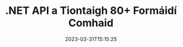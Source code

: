 ---
############################# Static ############################
layout: "product"
date: 2023-03-31T15:15:25
draft: false

product: "Conversion"
product_tag: "conversion"
platform: .NET
platform_tag: net

############################# Head ############################
head_title: "C# .NET Document Tiontú API | Tiontaigh PDF Word Excel Íomhánna HTML PPTX"
head_description: "C# .NET Document Tiontú API. Tiontaigh PDF Word DOC DOCX, Scarbhileoga Excel PPT PPTX, HTML, PSD, MPT MPP, R-phost MSG EMLX, AutoCAD & formáidí comhaid íomhá."

############################# Header ############################
title: ".NET API a Tiontaigh 80+ Formáidí Comhaid"
description: "API Simplí chun Feidhmiúlacht Tiontaithe Doiciméid & Íomhá a Chomhtháthú isteach i bhFeidhmchláir .NET gan aon Bhogearraí Seachtracha a Shuiteáil."
button:
    enable: true
    icon: "fas fa-arrow-down"
    label: "Íoslódáil Triail Saor in Aisce"
    link: "https://downloads.groupdocs.com/conversion/net"

############################# SubMenu ############################
submenu:
    enable: true
    
    left:
        img_alt: "GroupDocs.Conversion for .NET"
        image: "https://www.groupdocs.cloud/templates/groupdocs/images/product-logos/groupdocs-conversion-net.png"
        product: "GroupDocs.Conversion"
        platform: ".NET"

    middle:
        button:
            # button loop
            - link: "#overview"
              text: "Forbhreathnú"

            # button loop
            - link: "#features"
              text: "Gnéithe"

            # button loop
            - link: "#support"
              text: "Tacaíocht"

            # button loop
            - link: "https://products.groupdocs.app/conversion"
              text: "Taispeántas beo"

            # button loop
            - link: "https://purchase.groupdocs.com/pricing/conversion/net"
              text: "Praghsáil"

    right:
        link_download: "https://www.nuget.org/packages/GroupDocs.Conversion"
        link_learn: "https://docs.groupdocs.com/conversion/net/"
        link_buy: "https://purchase.groupdocs.com"

############################# Overview ############################
overview:
    enable: true
    content: |
      Cuireann GroupDocs.Conversion for .NET tacair shimplí APIanna ar fáil, rud a chuireann ar chumas forbróirí feidhmchláir chumhachtacha um thiontú doiciméad a thógáil i C#, ASP.NET agus teicneolaíochtaí eile a bhaineann le .NET. Soláthraíonn API GroupDocs.Conversion for .NET réiteach comhshó comhad tapa, éifeachtach agus iontaofa do d’úsáideoirí deiridh. Tacaíonn sé le tiontuithe cruinne a dhéanamh i measc gach formáid doiciméad gnó a bhfuil tóir orthu lena n-áirítear: PDF, HTML, Ríomhphost, doiciméid Microsoft Word, scarbhileoga Excel, cur i láthair PowerPoint, Tionscadal, Photoshop, CorelDraw, AutoCAD, léaráidí, formáidí comhaid íomhá raster agus go leor eile. Aimsíonn an leabharlann tiontaire doiciméad formáid doiciméad foinse go huathoibríoch agus tugann sé an smacht duit an doiciméad iomlán nó na leathanaigh ar leith a thiontú go formáid an aschuir atá ag teastáil. Tá sé níos éasca clónna atá in easnamh a chur in ionad na cinn is fearr agus comharthaí uisce téacs nó íomhá a chur le haon leathanach doiciméid.

      Is féidir GroupDocs.Conversion for .NET a úsáid chun feidhmchláir a fhorbairt in aon timpeallacht forbartha a dhíríonn ar ardán .NET. Tá sé ag luí leis na teangacha go léir atá bunaithe ar .NET agus tacaíonn sé le córais oibriúcháin mhóréilimh (Windows, Linux, MacOS) inar féidir creataí Mona nó .NET (lena n-áirítear .NET Core) a shuiteáil.
    tabs:
      enable: true
      
      ## TAB ONE ##
      tab_one:
        description: |
          Seo a leanas forbhreathnú ar GroupDocs.Conversion for .NET:
        
        right:
          enable: true
          icon: "fab fa-html5"
          title: "Forbhreathnú"
          content: |
            * Auto-bhrath Cineál Comhad
            * Doiciméid Tiontaigh
            * Cur i láthair Tiontaigh
            * Scarbhileoga Tiontaigh
            * Tiontaigh Íomhánna Raster
            * Tiontaigh Doiciméid PDF
            * Tiontaigh Formáidí Eile
            * Cuir Comhartha Uisce i bhfeidhm
            * Sonraigh Pasfhocal Comhad
            * Saincheap Tiontú

      ## TAB TWO ##
      tab_two:
        description: |
          Tacaíonn GroupDocs.Conversion for .NET le hathrú idir gach [formáid comhaid doiciméad] a bhfuil tóir orthu agus a úsáidtear go coitianta (https://docs.groupdocs.com/conversion/net/supported-document-formats/).

        left:
          enable: true
          table:
            # table loop
            - title: "Tiontaigh Ó:"
              content: |
                * **Cáipéisí**: DOC, DOCX, DOCM, DOT, DOTX, DOTM, RTF, TXT, ODT, OTT
                * ** Scarbhileoga**: XLS, XLSX, XLSM, XLSB, CSV, XLS2003, ODS, TSV, XLT, XLTX, XLTM, XLAM, FODS, SXC
                * **Cuir i láthair**: PPT, PPTX, PPS, PPSX, ODP, POT, POTX, POTM, PPTM, PPSM, FODP
                * **Íomhánna**: TIF, TIFF, JPG, JPEG, PNG, GIF, BMP, ICO, DIB, JPC, JPEG-LS, JPEG2000
                * **Inaistrithe**: PDF, XPS, OXPS, EPUB
                * **HTML**: HTM, HTML, MHTML
                * **Miotail**: EMZ, WMZ
                * **Grianghrafadóir**: PSD
                * **Tionscadal**: MPP, MPT, MPX
                * **Outlook**: PST, OST
                * **Ríomhphost**: MSG, EML, EMLX
                * **Léaráidí**: VSD, VSDX, VSDM, VSS, VSSM, VST, VSTM, VSX, VTX, VDW, VDX, SVG, SVGZ
                * **AutoCAD**: DXF, DWG, DWF, STL, IFC, DWT
                * **PostScript**: EPS, PS, PSL, CGM
                * **CorelDRAW**: CDR, CMX
                * **Eile**: VCF, PLT, LGS, OTG, MD, AI, LOG

        right:
          enable: true
          table:
            # table loop
            - title: "Tiontaigh go:"
              content: |
                * **Cáipéisí**: DOC, DOCX, DOCM, DOT, DOTX, DOTM, RTF, TXT, ODT, OTT
                * ** Scarbhileoga**: XLS, XLSX, XLSM, XLSB, CSV, XLS2003, TSV, XLTX, ODS, XLAM, FODS, DIF, SXC
                * **Cuir i láthair**: PPT, PPTX, PPS, PPSX, ODP, POTX, POTM, PPTM, PPSM, FODP
                * **Íomhánna**: TIF, TIFF, JPG, JPEG, PNG, GIF, BMP, EIT, JPEG2000
                * **Miotail**: EMF, WMF, EMZ, WMZ
                * **Léaráidí**: SVGZ
                * **Inaistrithe**: PDF, XPS
                * **HTML**: HTM, HTML, MHTML
                * **Eile**: MD

      ## TAB THREE ##
      tab_three:
        description: |
          Tacaíonn GroupDocs.Conversion for .NET leis na Córais Oibriúcháin, Creataí agus Bainisteoirí Pacáiste a leanas:
      
        left:
          enable: true
          table:
            # table loop
            - icon: "fab fa-windows"
              title: "Córais oibriúcháin"
              content: |
                Windows Desktop, Windows Server, Windows Azure, Linux, MacOS

            # table loop
            - icon: "fas fa-code"
              title: "Creataí Tacaithe"
              content: |
                Frameworks: .NET Framework, .NET Standard, .NET Core, Mono

        right:
          enable: true
          table:
            # table loop
            - icon: "fas fa-box"
              title: "Bainisteoir Pacáiste"
              content: |
                Nuget

            # table loop
            - icon: "fas fa-tools"
              title: "Bainisteoir Pacáiste"
              content: |
                Microsoft Visual Studio, Xamarin, MonoDevelop

############################# Features ############################
features:
    enable: true
    title: "GroupDocs.Conversion for .NET Gnéithe"

    feature:
      # feature loop
      - icon: "fas fa-copy"
        content: "Comhtháthú Éasca & Ceadúnú Méadraithe"

      # feature loop
      - icon: "fas fa-eye"
        content: "Socraigh Rogha Súmála Réamhshocraithe agus tú ag Athrú go Focail, Sleamhnáin nó Cealla"

      # feature loop
      - icon: "fas fa-bolt"
        content: "Tiontaigh go/ó gach Formáid Íomhá Raster Coitianta & Sann Íomhá PSO, Airde & Leithead"
      
      # feature loop
      - icon: "fas fa-file-powerpoint"
        content: "Tiontaigh PDF & Íomhá go Liathscála & Líneach Doiciméad PDF don Ghréasán"

      # feature loop
      - icon: "fas fa-code"
        content: "Sonraigh Leibhéal Leabharmharc, Leibhéal Ceannteidil agus Leibhéal Leathnaithe i dTiontú Word go PDF/XPS"

      # feature loop
      - icon: "fas fa-cloud"
        content: "Cumraigh & Cuir Comhartha Uisce sa Doiciméad Tiontaithe mar Chúlra chun Taispeánadh Taobh thiar den Téacs"

      # feature loop
      - icon: "fas fa-remove-format"
        content: "Rindreáil Ceanntásc Ríomhphoist le linn Comhshó ó Ríomhphost"

      # feature loop
      - icon: "fas fa-comment-slash"
        content: "Socraigh Comhadlanna Cló Chustaim & Luchtaigh/Cuir Cló in ionad le linn Tiontú Doiciméid"

      # feature loop
      - icon: "fas fa-location-arrow"
        content: "Socraigh Cló Réamhshocraithe chun Clónna ar Iarraidh a Ionadú le haghaidh Tiontú Doiciméid, Sleamhnáin & Scarbhileoga"

      # feature loop
      - icon: "fas fa-wrench"
        content: "Tiontaigh Scarbhileog le Greille-línte & Bain Tuairimí ó Sleamhnáin agus Tiontú"

      # feature loop
      - icon: "fas fa-columns"
        content: "Tiontaigh Leathanaigh Cháipéisí Sonracha mar Fhoirm PDF & Tiontaigh Raon Cille Sonrach ina Scarbhileoga"

      # feature loop
      - icon: "fas fa-file-word"
        content: "Taispeáin Bileoga Ceilte & Scipeáil Rónna agus Colúin Folmha agus Scarbhileoga á Athrú"

      # feature loop
      - icon: "fas fa-envelope"
        content: "Comhair Leathanaigh Iomlána Doiciméid & Socraigh Pasfhocal go Doiciméad Gan Cosaint le linn Tiontaithe"

      # feature loop
      - icon: "fas fa-print"
        content: "Rogha Anótálacha & Comhaid Leabaithe a Bhaint as PDF"

      # feature loop
      - icon: "fas fa-file-archive"
        content: "Cruthaigh HTML 5 Marcáil Comhlíontach nuair a Thiontú go HTML"

      # feature loop
      - icon: "fas fa-lock"
        content: "Auto-bhrath Cineál Foinse & Seol ar ais gach Tiontú Féideartha nuair a Thiontú ón Sruth"

      # feature loop
      - icon: "fas fa-file-code"
        content: "Cumas chun Gach Leathanach a Fhilleadh i Sruth ar Leith agus é á Thiontú go PDF nó HTML"
      
      # feature loop
      - icon: "fas fa-fill-drip"
        content: "Taispeáin / Folaigh Marcáil, Tuairimí & Rian Athruithe agus Athrú ó Word"

      # feature loop
      - icon: "fas fa-file-excel"
        content: "Tiontú DOCX go Tiff G3 le Rogha Scáthú"

      # feature loop
      - icon: "fas fa-heading"
        content: "Tiontaigh Leaganacha Sonracha agus tú ag Tiontú ó Dhoiciméad CAD"

      # feature loop
      - icon: "fas fa-project-diagram"
        content: "Ainmniú Uathoibríoch nuair a bhíonn Doiciméad tiontaithe á Shábháil go Comhad"

      # feature loop
      - icon: "fas fa-cube"
        content: "Ceadúnú Méadraithe Tacaithe le Billeáil bunaithe ar Úsáid an API"

      # feature loop
      - icon: "fab fa-uncharted"
        content: "Léaráidí a thiontú go Formáidí Comhaid Próiseála Focal"
      
      # feature loop
      - icon: "fab fa-uncharted"
        content: "Cuir Uimhreacha Leathanaigh leis agus HTML á Thiontú go Doiciméad Próiseála Focal"

      # feature loop
      - icon: "fab fa-uncharted"
        content: "Tiontaigh Doiciméid XML go Formáid ar bith gan Claochlú"

      # feature loop
      - icon: "fab fa-uncharted"
        content: "Monatóireacht a dhéanamh ar Dhul Chun Cinn Comhshó Comhad (Tosaigh, Deireadh) Díreach ó Feidhmchlár Taobh an Chliaint"

    more_feature:
      # more_feature_loop
      - title: "Tiontaigh Formáidí Doiciméad go héasca"
        content: |
          Trí GroupDocs.Conversion for .NET a úsáid, tá sé an-éasca formáid comhaid doiciméid a thiontú. Taispeánann an sampla seo a leanas duit conas comhad PDF a thiontú ina chomhad DOC ag baint úsáide as C#:  
            
          {features.more_feature.step1} 
          {features.more_feature.step2} 
          {features.more_feature.step3} 
            
          ```csharp    
           // Luchtaigh an comhad foinse DOCX le haghaidh tiontaithe
          var converter = new GroupDocs.Conversion.Converter("input.docx");
          // Ullmhaigh roghanna tiontaithe don spriocfhormáid PDF
          var convertOptions = converter.GetPossibleConversions()["pdf"].ConvertOptions;
          // Tiontaigh go formáid PDF
          converter.Convert("output.pdf", convertOptions);
          ```
            
      # more_feature_loop
      - title: "Comhshó go Formáidí Íomhá"
        content: "Is féidir GroupDocs.Conversion for .NET a úsáid chun feidhmchláir a fhorbairt in aon timpeallacht forbartha a dhíríonn ar ardán .NET. Tá sé ag luí leis na teangacha go léir atá bunaithe ar .NET agus tacaíonn sé le córais oibriúcháin mhóréilimh (Windows, Linux, MacOS) inar féidir creataí Mona nó .NET (lena n-áirítear .NET Core) a shuiteáil."

      # more_feature_loop
      - title: "Tacaíonn Cineálacha éagsúla Formáid PDF"
        content: |
          GroupDocs.Conversion for .NET Tacaíonn API le hathrú doiciméad chuig na cineálacha/formáidí PDF seo a leanas:  
            
          * PdfA_1A
          * PdfA_1B
          * PdfA_2A
          * PdfA_3A
          * PdfA_2B
          * PdfA_2U
          * PdfA_3B
          * PdfA_3U
          * v1_3
          * v1_4
          * v1_5
          * v1_6
          * v1_7
          * PdfX_1A
          * PdfX3

############################# Support ############################
support:
    enable: true

############################# Solutions ############################
solutions:
    enable: true
    title: "Cuireann GroupDocs.Conversion APIanna comhshó doiciméad ar fáil do thimpeallachtaí forbartha eile a bhfuil tóir orthu"

    solution:
        # solution loop
        - img_alt: "GroupDocs.Conversion do Java"
          image: "https://www.groupdocs.cloud/templates/groupdocs/images/product-logos/groupdocs-conversion-java.png"
          product: "GroupDocs.Conversion"
          platform: "Java"
          link: "/tiontú/java/"

############################# Back to top ###############################
back_to_top:
  enable: true
---